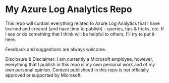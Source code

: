 # My Azure Log Analytics Repo

This repo will contain everything related to Azure Log Analytics that I have learned and created (and have time to publish) - queries, tips & tricks, etc. If I see or do something that I think will be helpful to others, I'll try to put it here.

Feedback and suggestions are always welcome.

Disclosure & Disclaimer: I am currently a Microsoft employee, however, everything that I publish in this repo is my own personal work and of my own personal opinion. Content publisheed in this repo is not officially approved or supported by Microsoft.
